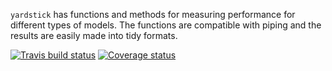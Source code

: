 `yardstick` has functions and methods for measuring performance for different types of models. The functions are compatible with piping and the results are easily made into tidy formats. 

 [![Travis build status](https://travis-ci.org/topepo/yardstick.svg?branch=master)](https://travis-ci.org/topepo/yardstick)
 [![Coverage status](https://codecov.io/gh/topepo/yardstick/branch/master/graph/badge.svg)](https://codecov.io/github/topepo/yardstick?branch=master)
   
